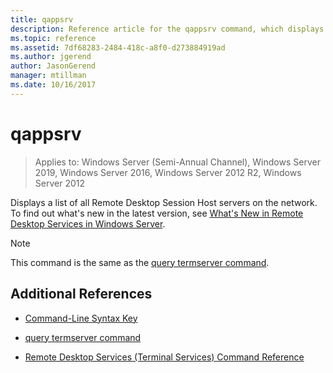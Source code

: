 ```yaml
---
title: qappsrv
description: Reference article for the qappsrv command, which displays a list of all Remote Desktop Session Host servers on the network.
ms.topic: reference
ms.assetid: 7df68283-2484-418c-a8f0-d273884919ad
ms.author: jgerend
author: JasonGerend
manager: mtillman
ms.date: 10/16/2017
---
```


# qappsrv

> Applies to: Windows Server (Semi-Annual Channel), Windows Server 2019, Windows Server 2016, Windows Server 2012 R2, Windows Server 2012

Displays a list of all Remote Desktop Session Host servers on the network. To find out what's new in the latest version, see [What's New in Remote Desktop Services in Windows Server](/previous-versions/windows/it-pro/windows-server-2012-r2-and-2012/dn283323(v=ws.11)).

> [!NOTE]
> This command is the same as the [query termserver command](query-termserver.md).

## Additional References

- [Command-Line Syntax Key](command-line-syntax-key.md)

- [query termserver command](query-termserver.md)

- [Remote Desktop Services (Terminal Services) Command Reference](remote-desktop-services-terminal-services-command-reference.md)
